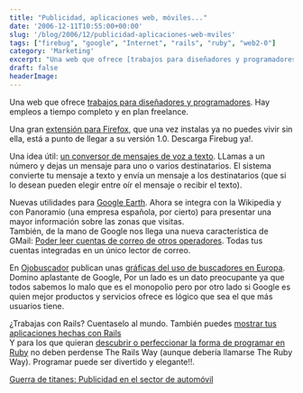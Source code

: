 ```yaml
---
title: "Publicidad, aplicaciones web, móviles..."
date: '2006-12-11T10:55:00+00:00'
slug: '/blog/2006/12/publicidad-aplicaciones-web-mviles'
tags: ["firebug", "google", "Internet", "rails", "ruby", "web2-0"]
category: 'Marketing'
excerpt: "Una web que ofrece [trabajos para diseñadores y programadores]( Hay empleos a tiempo completo y en plan freelance.Una gran [extensión para Firefox]("
draft: false
headerImage: 
---
```

Una web que ofrece [trabajos para diseñadores y programadores](http://www.authenticjobs.com/). Hay empleos a tiempo completo y en plan freelance.

Una gran [extensión para Firefox](http://www.getfirebug.com/), que una vez instalas ya no puedes vivir sin ella, está a punto de llegar a su versión 1.0. Descarga Firebug ya!.

Una idea útil: [un conversor de mensajes de voz a texto](http://www.techcrunch.com/2006/12/10/jott-to-convert-cell-phone-calls-to-text/). LLamas a un número y dejas un mensaje para uno o varios destinatarios. El sistema convierte tu mensaje a texto y envía un mensaje a los destinatarios (que si lo desean pueden elegir entre oír el mensaje o recibir el texto).

Nuevas utilidades para [Google Earth](http://www.techcrunch.com/2006/12/09/google-adds-the-geographic-web-to-earth/). Ahora se integra con la Wikipedia y con Panoramio (una empresa española, por cierto) para presentar una mayor información sobre las zonas que visitas.  
También, de la mano de Google nos llega una nueva característica de GMail: [Poder leer cuentas de correo de otros operadores](http://mail.google.com/mail/help/whatsnew_getmail.html). Todas tus cuentas integradas en un único lector de correo.

En [Ojobuscador](http://www.ojobuscador.com/) publican unas [gráficas del uso de buscadores en Europa](http://www.ojobuscador.com/2006/12/09/el-dominio-de-google-en-europa/). Domino aplastante de Google, Por un lado es un dato preocupante ya que todos sabemos lo malo que es el monopolio pero por otro lado si Google es quien mejor productos y servicios ofrece es lógico que sea el que más usuarios tiene.

¿Trabajas con Rails? Cuentaselo al mundo. También puedes [mostrar tus aplicaciones hechas con Rails](http://www.workingwithrails.com/)  
Y para los que quieran [descubrir o perfeccionar la forma de programar en Ruby](http://www.therailsway.com/2006/12/8/idiomatic-ruby) no deben perdense The Rails Way (aunque debería llamarse The Ruby Way). Programar puede ser divertido y elegante!!.

[Guerra de titanes: Publicidad en el sector de automóvil](http://blog.leetsoft.com/2006/12/8/ad-war-of-the-titans)

